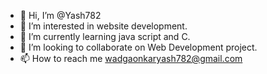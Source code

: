 - 👋 Hi, I’m @Yash782
- 👀 I’m interested in website development.
- 🌱 I’m currently learning java script and C.
- 💞️ I’m looking to collaborate on Web Development project.
- 📫 How to reach me wadgaonkaryash782@gmail.com

<!---
Yash782/Yash782 is a ✨ special ✨ repository because its `README.md` (this file) appears on your GitHub profile.
You can click the Preview link to take a look at your changes.
--->
